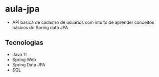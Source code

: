 # aula-jpa

- API basica de cadastro de usuários com intuito de aprender conceitos básicos do Spring data JPA

## Tecnologias
 - Java 11
 - Spring Web
 - Spring Data JPA
 - SQL 
